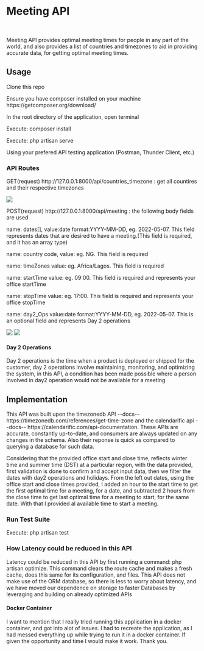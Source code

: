 <h1>Meeting API</h1>
<br>
<p>Meeting API provides optimal meeting times for people in any part of the world, and also provides a list of countries and timezones to aid in providing accurate data, for getting optimal meeting times.</p>

<h2>Usage</h2>
<p>Clone this repo</p>
<p>Ensure you have composer installed on your machine https://getcomposer.org/download/</p>
<p>In the root directory of the application, open terminal</p>
<p>Execute: composer install</p>
<p>Execute: php artisan serve</p>
<p>Using your prefered API testing application (Postman, Thunder Client, etc.)</p>
<h3>API Routes</h3>
<p>GET(request) http://127.0.0.1:8000/api/countries_timezone : get all countires and their respective timezones</p>
<img src="https://user-images.githubusercontent.com/39088587/165984486-ee7d53ae-afaa-4eaf-aca9-08cd4aa3f74c.png">
<p>POST(request) http://127.0.0.1:8000/api/meeting : the following body fields are used</p>
<p>name: dates[], value:date format:YYYY-MM-DD, eg. 2022-05-07. This field represents dates that are desired to have a meeting.<span>(This field is required, and it has an array type)</span></p>
<p>name: country code, value: eg. NG. This field is required</p>
<p>name: timeZones value: eg. Africa/Lagos. This field is required</p>
<p>name: startTime value: eg. 09:00. This field is required and represents your office startTime</p>
<p>name: stopTime value: eg. 17:00. This field is required and represents your office stopTime</p>
<p>name: day2_Ops value:date format:YYYY-MM-DD, eg. 2022-05-07. This is an optional field and represents Day 2 operations</p>
<img src="https://user-images.githubusercontent.com/39088587/165984532-567159f5-5ac6-43e7-89d2-d8a79d06adc0.png">
<img src="https://user-images.githubusercontent.com/39088587/165984521-9da4be25-691c-4814-b04a-8e4ea80d0444.png">

<h4>Day 2 Operations</h4>
<p>Day 2 operations is the time when a product is deployed or shipped for the customer, day 2 operations involve maintaining, monitoring, and optimizing the system, in this API, a condition has been made possible where a person  involved in day2 operation would not be available for a meeting </p>

<h2>Implementation</h2>
<p>This API was built upon the timezonedb API --docs-- https://timezonedb.com/references/get-time-zone and the calendarific api --docs-- https://calendarific.com/api-documentation. These APIs are accurate, constantly up-to-date, and consumers are always updated on any changes in the schema. Also their reponse is quick as compared to querying a database for such data.</p>
<p>Considering that the provided office start and close time, reflects winter time and summer time (DST) at a particular region, with the data provided, first validation is done to confirm and accept input data, then we filter the dates with day2 operations and holidays. From the left out dates, using the office start and close times provided, I added an hour to the start time to get the first optimal time for a meeting, for a date, and subtracted 2 hours from the close time to get last optimal time for a meeting to start, for the same date. With that I provided al available time to start a meeting.</p>

<h3>Run Test Suite</h3>
<p>Execute: php artisan test</p>

<h3> How Latency could be reduced in this API</h3>
<p>Latency could be reduced in this API by first running a command: php artisan optimize. This command clears the route cache and makes a fresh cache, does this same for its configuration, and files. This API does not make use of the ORM database, so there is less to worry about latency, and we have moved our dependence on storage to faster Databases by leveraging and building on already optimized APIs</p>

<h4>Docker Container</h4>
<p>I want to mention that I really tried running this application in a docker container, and got into alot of issues. I had to recreate the application, as I had messed everything up while trying to run it in a docker container. If given the opportunity and time I would make it work. Thank you.</p>
